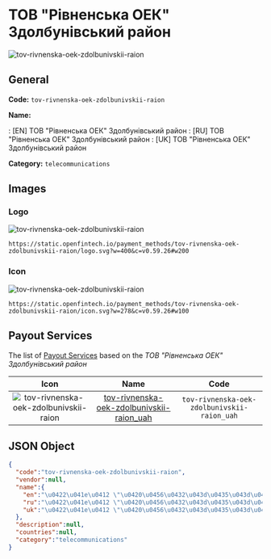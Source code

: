 
# ТОВ "Рівненська ОЕК" Здолбунівський район 
![tov-rivnenska-oek-zdolbunivskii-raion](https://static.openfintech.io/payment_methods/tov-rivnenska-oek-zdolbunivskii-raion/logo.svg?w=400&c=v0.59.26#w200)  

## General 
**Code:** `tov-rivnenska-oek-zdolbunivskii-raion` 
 
**Name:** 
 
:	[EN] ТОВ "Рівненська ОЕК" Здолбунівський район 
:	[RU] ТОВ "Рівненська ОЕК" Здолбунівський район 
:	[UK] ТОВ "Рівненська ОЕК" Здолбунівський район 
 
**Category:** `telecommunications` 
 

## Images 

### Logo 
![tov-rivnenska-oek-zdolbunivskii-raion](https://static.openfintech.io/payment_methods/tov-rivnenska-oek-zdolbunivskii-raion/logo.svg?w=400&c=v0.59.26#w200)  

```
https://static.openfintech.io/payment_methods/tov-rivnenska-oek-zdolbunivskii-raion/logo.svg?w=400&c=v0.59.26#w200
```  

### Icon 
![tov-rivnenska-oek-zdolbunivskii-raion](https://static.openfintech.io/payment_methods/tov-rivnenska-oek-zdolbunivskii-raion/icon.svg?w=278&c=v0.59.26#w100)  

```
https://static.openfintech.io/payment_methods/tov-rivnenska-oek-zdolbunivskii-raion/icon.svg?w=278&c=v0.59.26#w100
```  

## Payout Services 
 
The list of [Payout Services](/payout-services/) based on the _ТОВ "Рівненська ОЕК" Здолбунівський район_ 

|Icon|Name|Code| 
|:---:|:---:|:---:| 
|![tov-rivnenska-oek-zdolbunivskii-raion](https://static.openfintech.io/payout_methods/tov-rivnenska-oek-zdolbunivskii-raion/icon.svg?w=278&c=v0.59.26#w40) |[tov-rivnenska-oek-zdolbunivskii-raion_uah](/payout-services/tov-rivnenska-oek-zdolbunivskii-raion_uah/)|`tov-rivnenska-oek-zdolbunivskii-raion_uah`| 
 

## JSON Object 

```json
{
  "code":"tov-rivnenska-oek-zdolbunivskii-raion",
  "vendor":null,
  "name":{
    "en":"\u0422\u041e\u0412 \"\u0420\u0456\u0432\u043d\u0435\u043d\u0441\u044c\u043a\u0430 \u041e\u0415\u041a\" \u0417\u0434\u043e\u043b\u0431\u0443\u043d\u0456\u0432\u0441\u044c\u043a\u0438\u0439 \u0440\u0430\u0439\u043e\u043d",
    "ru":"\u0422\u041e\u0412 \"\u0420\u0456\u0432\u043d\u0435\u043d\u0441\u044c\u043a\u0430 \u041e\u0415\u041a\" \u0417\u0434\u043e\u043b\u0431\u0443\u043d\u0456\u0432\u0441\u044c\u043a\u0438\u0439 \u0440\u0430\u0439\u043e\u043d",
    "uk":"\u0422\u041e\u0412 \"\u0420\u0456\u0432\u043d\u0435\u043d\u0441\u044c\u043a\u0430 \u041e\u0415\u041a\" \u0417\u0434\u043e\u043b\u0431\u0443\u043d\u0456\u0432\u0441\u044c\u043a\u0438\u0439 \u0440\u0430\u0439\u043e\u043d"
  },
  "description":null,
  "countries":null,
  "category":"telecommunications"
}
```  
